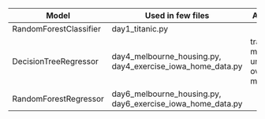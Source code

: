 | Model                       | Used in few files                                                 | Additional info |
| ----------------------------| ------------------------------------------------------------------|-----------------|
| RandomForestClassifier      | day1_titanic.py                                                   |                 |
| DecisionTreeRegressor       | day4_melbourne_housing.py, day4_exercise_iowa_home_data.py        | train_test_split, mae, underfitting, overfitting, max_leaf_nodes|
| RandomForestRegressor       | day6_melbourne_housing.py, day6_exercise_iowa_home_data.py        |  |

                            